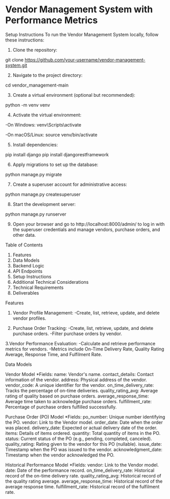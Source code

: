 # Vendor Management System with Performance Metrics

Setup Instructions
To run the Vendor Management System locally, follow these instructions:

1. Clone the repository:

git clone https://github.com/your-username/vendor-management-system.git

2. Navigate to the project directory:

cd vendor_management-main

3. Create a virtual environment (optional but recommended):

python -m venv venv

4. Activate the virtual environment:

-On Windows:
venv\Scripts\activate

-On macOS/Linux:
source venv/bin/activate

5. Install dependencies:

 pip install django
pip install djangorestframework
 
6. Apply migrations to set up the database:  

python manage.py migrate

7. Create a superuser account for administrative access:

python manage.py createsuperuser

8. Start the development server:

python manage.py runserver

9. Open your browser and go to http://localhost:8000/admin/ to log in with the superuser          credentials and manage vendors, purchase orders, and other data.




Table of Contents
1. Features
2. Data Models
3. Backend Logic
4. API Endpoints
5. Setup Instructions
6. Additional Technical Considerations
7. Technical Requirements
8. Deliverables

Features
1. Vendor Profile Management:
    -Create, list, retrieve, update, and delete vendor profiles.

2. Purchase Order Tracking:
    -Create, list, retrieve, update, and delete purchase orders.
    -Filter purchase orders by vendor.

3.Vendor Performance Evaluation:
    -Calculate and retrieve performance metrics for vendors.
    -Metrics include On-Time Delivery Rate, Quality Rating Average, Response Time, and               Fulfilment Rate.

Data Models

Vendor Model
*Fields:
name: Vendor's name.
contact_details: Contact information of the vendor.
address: Physical address of the vendor.
vendor_code: A unique identifier for the vendor.
on_time_delivery_rate: Tracks the percentage of on-time deliveries.
quality_rating_avg: Average rating of quality based on purchase orders.
average_response_time: Average time taken to acknowledge purchase orders.
fulfillment_rate: Percentage of purchase orders fulfilled successfully.

Purchase Order (PO) Model
*Fields:
po_number: Unique number identifying the PO.
vendor: Link to the Vendor model.
order_date: Date when the order was placed.
delivery_date: Expected or actual delivery date of the order.
items: Details of items ordered.
quantity: Total quantity of items in the PO.
status: Current status of the PO (e.g., pending, completed, canceled).
quality_rating: Rating given to the vendor for this PO (nullable).
issue_date: Timestamp when the PO was issued to the vendor.
acknowledgment_date: Timestamp when the vendor acknowledged the PO.

Historical Performance Model
*Fields:
vendor: Link to the Vendor model.
date: Date of the performance record.
on_time_delivery_rate: Historical record of the on-time delivery rate.
quality_rating_avg: Historical record of the quality rating average.
average_response_time: Historical record of the average response time.
fulfillment_rate: Historical record of the fulfilment rate.

